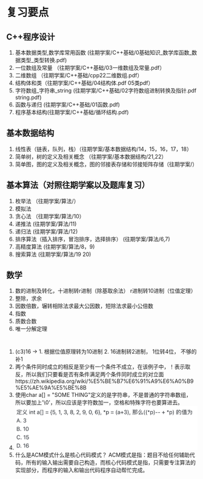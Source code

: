 # 复习要点
## C++程序设计
1. 基本数据类型,数学库常用函数 (往期学案/C++基础/0基础知识_数学库函数_数据类型_类型转换.pdf)
2. 一位数组及常量 （往期学案/C++基础/03一维数组及常量.pdf）
3. 二维数组 （往期学案/C++基础/cpp22二维数组.pdf）
3. 结构体和类（往期学案/C++基础/04结构体.pdf 05类pdf）
4. 字符数组_字符串_string (往期学案/C++基础/02字符数组进制转换及指针.pdf string.pdf)
5. 函数与递归 (往期学案/C++基础/01函数.pdf)
6. 程序基本结构(往期学案/C++基础/循环结构.pdf)

## 基本数据结构
1. 线性表（链表，队列，栈）（往期学案/基本数据结构/14，15，16，17，18）
2. 简单树，树的定义及相关概念 （往期学案/基本数据结构/21,22）
3. 简单图，图的定义及相关概念，图的邻接表存储和邻接矩阵存储（往期学案/）

## 基本算法（对照往期学案以及题库复习）
1. 枚举法 （往期学案/算法/）
2. 模拟法  
3. 贪心法 （往期学案/算法/10）
4. 递推法  (往期学案/算法/11)
5. 递归法  (往期学案/算法/12)
6. 排序算法（插入排序，冒泡排序，选择排序） (往期学案/算法/6,7)
7. 高精度算法 (往期学案/算法/8，9)
8. 搜索算法 (往期学案/算法/19 20)
## 数学
1. 数的进制及转化，十进制转r进制（除基取余法） r进制转10进制（位值定理）
2. 整除，求余
3. 因数倍数，辗转相除法求最大公因数，短除法求最小公倍数
4. 指数
5. 质数合数
6. 唯一分解定理
#  
1. (c3)16 -> 1. 根据位值原理转为10进制 2. 16进制转2进制， 1位转4位， 不够的补1
2. 两个条件同时成立的相反是至少有一个条件不成立，在该例子中，！表示取反，所以我们只要看是否有条件满足两个条件同时成立的对立面https://zh.wikipedia.org/wiki/%E5%BE%B7%E6%91%A9%E6%A0%B9%E5%AE%9A%E5%BE%8B
3. 使用char a[] = "SOME THING"定义的是字符串，不是普通的字符串数组， 所以要加上'\0'，所以应该是字符数加一，空格和特殊字符也要算进去。
4. ![alt text](images/image.png)
5. 什么是ACM模式什么是核心代码模式？ ACM模式是指：题目不给任何辅助代码，所有的输入输出需要自己构造，而核心代码模式是指，只需要专注算法的实现部分，而程序的输入和输出代码程序自动帮忙完成。